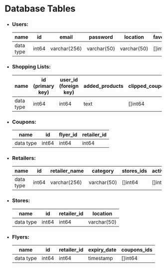 <h1>Database Tables</h1>
<ul>
<li><h3>Users:</h3></li>

name | id | email | password | location | favorite_flyers_ids | shopping_list_id
---  |--- | --- | --- |--- |--- |---
data type | int64 | varchar(256) | varchar(50) | varchar(50) |  []int64 | int64

<li><h3>Shopping Lists:</h3></li>

name | id (primary key) | user_id (foreign key) |  added_products | clipped_coupons_ids 
---  |--- | --- | --- |--- 
data type | int64 | int64 | text | []int64 

<li><h3>Coupons:</h3></li>

name | id | flyer_id | retailer_id 
---  |--- | --- | ---
data type | int64 | int64 | int64 

<li><h3>Retailers:</h3></li>

name | id | retailer_name | category | stores_ids | active_flyers_ids
---  |--- | --- | --- |--- | --- 
data type | int64 | varchar(256) | varchar(50) | []int64 | []int64

<li><h3>Stores:</h3></li>

name | id | retailer_id | location 
---  |--- | --- | --- 
data type | int64 | int64 | varchar(50) 

<li><h3>Flyers:</h3></li>

name | id | retailer_id | expiry_date | coupons_ids
---  | --- | --- | ---  |--- 
data type | int64 | int64 | timestamp | []int64

</ul>
